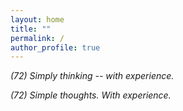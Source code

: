 ```yaml
---
layout: home
title: ""
permalink: /
author_profile: true
---
```


<p><em>(72) Simply thinking --  with experience.</em></p>
<p><em>(72) Simple thoughts.  With experience.</em></p>

